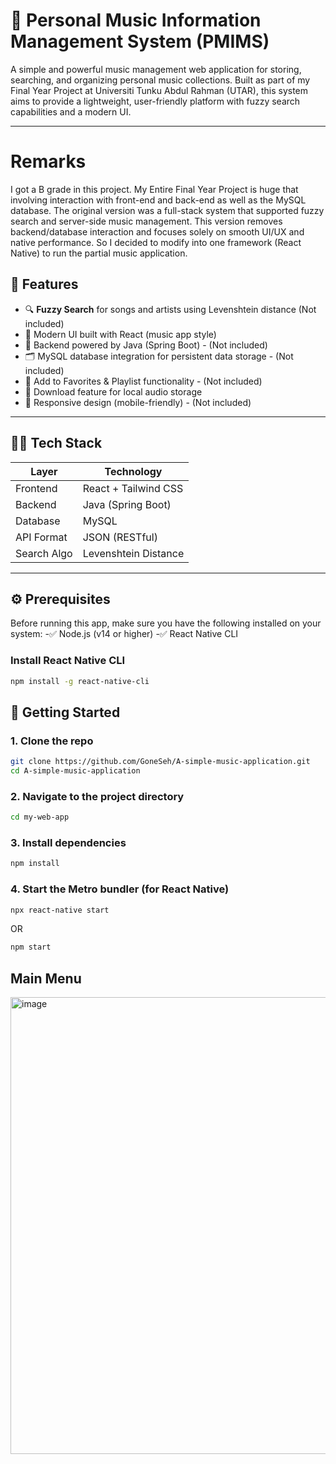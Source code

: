# 🎵 Personal Music Information Management System (PMIMS)

A simple and powerful music management web application for storing, searching, and organizing personal music collections. Built as part of my Final Year Project at Universiti Tunku Abdul Rahman (UTAR), this system aims to provide a lightweight, user-friendly platform with fuzzy search capabilities and a modern UI.

---
# Remarks

I got a B grade in this project.
My Entire Final Year Project is huge that involving interaction with front-end and back-end as well as the MySQL database.
The original version was a full-stack system that supported fuzzy search and server-side music management. This version removes backend/database interaction and focuses solely on smooth UI/UX and native performance. So I decided to modify into one framework (React Native) to run the partial music application.

## 📌 Features

- 🔍 **Fuzzy Search** for songs and artists using Levenshtein distance (Not included)
- 🎨 Modern UI built with React (music app style)
- 💽 Backend powered by Java (Spring Boot) - (Not included)
- 🗂️ MySQL database integration for persistent data storage - (Not included)
- 💾 Add to Favorites & Playlist functionality - (Not included)
- 📁 Download feature for local audio storage 
- 📱 Responsive design (mobile-friendly) - (Not included)

---

## 🧑‍💻 Tech Stack

| Layer       | Technology           |
|-------------|----------------------|
| Frontend    | React + Tailwind CSS |
| Backend     | Java (Spring Boot)   |
| Database    | MySQL                |
| API Format  | JSON (RESTful)       |
| Search Algo | Levenshtein Distance |

---
## ⚙️ Prerequisites
Before running this app, make sure you have the following installed on your system:
-✅ Node.js (v14 or higher)
-✅ React Native CLI

### Install React Native CLI
```bash
npm install -g react-native-cli
```

## 🚀 Getting Started

### 1. Clone the repo
```bash
git clone https://github.com/GoneSeh/A-simple-music-application.git
cd A-simple-music-application
```
### 2. Navigate to the project directory
```bash
cd my-web-app
```
### 3. Install dependencies
```bash
npm install
```
### 4. Start the Metro bundler (for React Native)
```bash
npx react-native start
```
OR
```bash
npm start
```
## Main Menu
<img width="1338" height="731" alt="image" src="https://github.com/user-attachments/assets/444a9213-8ce7-4c91-9635-79c7e44d87e5" />






